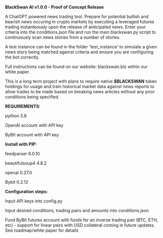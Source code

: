 **BlackSwan AI v1.0.0 - Proof of Concept Release**

A ChatGPT powered news trading tool. Prepare for potential bullish and bearish news occuring in  crypto markets by executing a leveraged futures trading instanteously upon the release of anticipated news. Enter your crtieria into the conditions.json file and run the main blackswan.py script to continuously scan news stories from a number of stories.

A test instance can be found in the folder 'test_instance' to simulate a given news story being matched against criteria and ensure you are configuring the bot correctly.

Full instructions can be found on our website: blackswan.biz within our white paper.

This is a long term project with plans to require native **$BLACKSWAN** token holdings for usage and train historical market data against news reports to allow trades to be made based on breaking news articles without any prior conditions being specified.


**REQUIREMENTS:**

python 3.8

OpenAI account with API key

ByBit account with API key 


**Install with PIP:**

feedparser 6.0.10

beautifulsoup4 4.8.2 

openai 0.27.0

Bybit 0.2.12

**Configuration steps:**

Input API keys into config.py

Input desired conditions, trading pairs and amounts into conditions.json

Fund ByBit futures account with funds for an inverse trading pair (BTC, ETH, etc) - support for linear pairs with USD collateral coming in future updates. See roadmap/white paper for details

